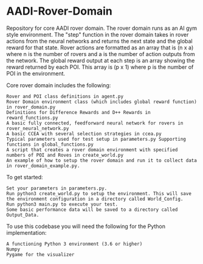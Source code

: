 # AADI-Rover-Domain
Repository for core AADI rover domain. The rover domain runs as an AI gym style environment. The "step" function in the rover domain takes in rover actions from the neural networks and returns the next state and the global reward for that state. Rover actions are formatted as an array that is (n x a) where n is the number of rovers and a is the number of action outputs from the network. The global reward output at each step is an array showing the reward returned by each POI. This array is (p x 1) where p is the number of POI in the environment.

Core rover domain includes the following:

    Rover and POI class definitions in agent.py 
    Rover Domain environment class (which includes global reward function) in rover_domain.py 
    Definitions for Difference Rewards and D++ Rewards in reward_functions.py 
    A basic fully connected, feedforward neural network for rovers in rover_neural_network.py 
    A basic CCEA with several selection strategies in ccea.py 
    Typical parameters used for test setup in parameters.py Supporting functions in global_functions.py 
    A script that creates a rover domain environment with specified numbers of POI and Roves in create_world.py 
    An example of how to setup the rover domain and run it to collect data in rover_domain_example.py.

To get started:

    Set your parameters in parameters.py.
    Run python3 create_world.py to setup the environment. This will save the environment configuration in a directory called World_Config.
    Run python3 main.py to execute your test.
    Some basic performance data will be saved to a directory called Output_Data.

To use this codebase you will need the following for the Python implementation:

    A functioning Python 3 environment (3.6 or higher)
    Numpy
    Pygame for the visualizer
